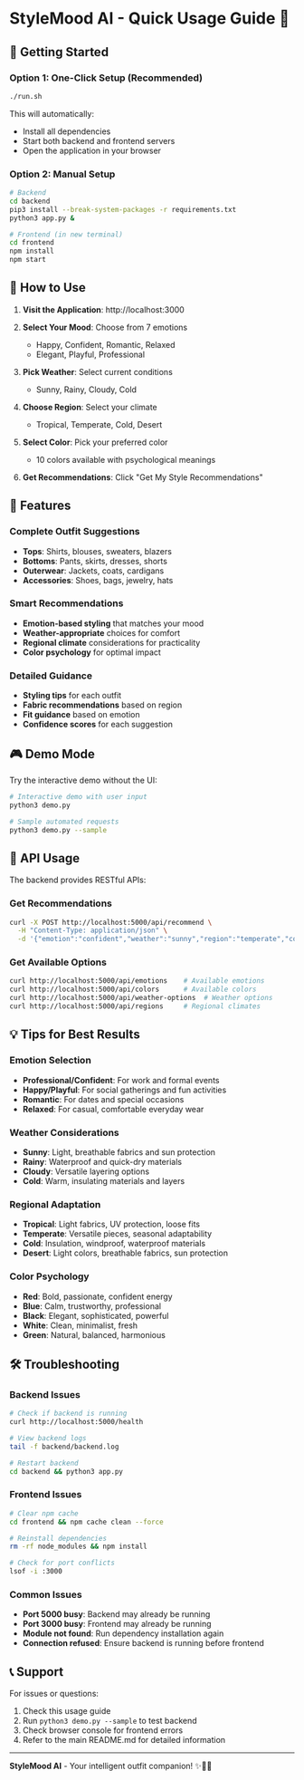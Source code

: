 # StyleMood AI - Quick Usage Guide 🌟

## 🚀 Getting Started

### Option 1: One-Click Setup (Recommended)
```bash
./run.sh
```
This will automatically:
- Install all dependencies
- Start both backend and frontend servers
- Open the application in your browser

### Option 2: Manual Setup
```bash
# Backend
cd backend
pip3 install --break-system-packages -r requirements.txt
python3 app.py &

# Frontend (in new terminal)
cd frontend
npm install
npm start
```

## 🎨 How to Use

1. **Visit the Application**: http://localhost:3000

2. **Select Your Mood**: Choose from 7 emotions
   - Happy, Confident, Romantic, Relaxed
   - Elegant, Playful, Professional

3. **Pick Weather**: Select current conditions
   - Sunny, Rainy, Cloudy, Cold

4. **Choose Region**: Select your climate
   - Tropical, Temperate, Cold, Desert

5. **Select Color**: Pick your preferred color
   - 10 colors available with psychological meanings

6. **Get Recommendations**: Click "Get My Style Recommendations"

## 📱 Features

### Complete Outfit Suggestions
- **Tops**: Shirts, blouses, sweaters, blazers
- **Bottoms**: Pants, skirts, dresses, shorts
- **Outerwear**: Jackets, coats, cardigans
- **Accessories**: Shoes, bags, jewelry, hats

### Smart Recommendations
- **Emotion-based styling** that matches your mood
- **Weather-appropriate** choices for comfort
- **Regional climate** considerations for practicality
- **Color psychology** for optimal impact

### Detailed Guidance
- **Styling tips** for each outfit
- **Fabric recommendations** based on region
- **Fit guidance** based on emotion
- **Confidence scores** for each suggestion

## 🎮 Demo Mode

Try the interactive demo without the UI:
```bash
# Interactive demo with user input
python3 demo.py

# Sample automated requests
python3 demo.py --sample
```

## 🔧 API Usage

The backend provides RESTful APIs:

### Get Recommendations
```bash
curl -X POST http://localhost:5000/api/recommend \
  -H "Content-Type: application/json" \
  -d '{"emotion":"confident","weather":"sunny","region":"temperate","color":"navy"}'
```

### Get Available Options
```bash
curl http://localhost:5000/api/emotions    # Available emotions
curl http://localhost:5000/api/colors      # Available colors
curl http://localhost:5000/api/weather-options  # Weather options
curl http://localhost:5000/api/regions     # Regional climates
```

## 💡 Tips for Best Results

### Emotion Selection
- **Professional/Confident**: For work and formal events
- **Happy/Playful**: For social gatherings and fun activities
- **Romantic**: For dates and special occasions
- **Relaxed**: For casual, comfortable everyday wear

### Weather Considerations
- **Sunny**: Light, breathable fabrics and sun protection
- **Rainy**: Waterproof and quick-dry materials
- **Cloudy**: Versatile layering options
- **Cold**: Warm, insulating materials and layers

### Regional Adaptation
- **Tropical**: Light fabrics, UV protection, loose fits
- **Temperate**: Versatile pieces, seasonal adaptability
- **Cold**: Insulation, windproof, waterproof materials
- **Desert**: Light colors, breathable fabrics, sun protection

### Color Psychology
- **Red**: Bold, passionate, confident energy
- **Blue**: Calm, trustworthy, professional
- **Black**: Elegant, sophisticated, powerful
- **White**: Clean, minimalist, fresh
- **Green**: Natural, balanced, harmonious

## 🛠️ Troubleshooting

### Backend Issues
```bash
# Check if backend is running
curl http://localhost:5000/health

# View backend logs
tail -f backend/backend.log

# Restart backend
cd backend && python3 app.py
```

### Frontend Issues
```bash
# Clear npm cache
cd frontend && npm cache clean --force

# Reinstall dependencies
rm -rf node_modules && npm install

# Check for port conflicts
lsof -i :3000
```

### Common Issues
- **Port 5000 busy**: Backend may already be running
- **Port 3000 busy**: Frontend may already be running
- **Module not found**: Run dependency installation again
- **Connection refused**: Ensure backend is running before frontend

## 📞 Support

For issues or questions:
1. Check this usage guide
2. Run `python3 demo.py --sample` to test backend
3. Check browser console for frontend errors
4. Refer to the main README.md for detailed information

---

**StyleMood AI** - Your intelligent outfit companion! ✨👗🎨